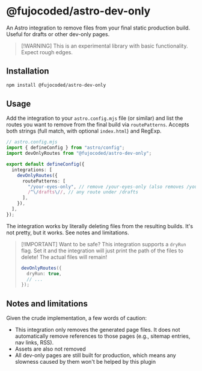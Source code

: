 # @fujocoded/astro-dev-only

An Astro integration to remove files from your final static production build.
Useful for drafts or other dev-only pages.

> [!WARNING] This is an experimental library with basic functionality. Expect
> rough edges.

## Installation

```sh
npm install @fujocoded/astro-dev-only
```

## Usage

Add the integration to your `astro.config.mjs` file (or similar) and list the
routes you want to remove from the final build via `routePatterns`. Accepts both
strings (full match, with optional `index.html`) and RegExp.

```ts
// astro.config.mjs
import { defineConfig } from "astro/config";
import devOnlyRoutes from "@fujocoded/astro-dev-only";

export default defineConfig({
  integrations: [
    devOnlyRoutes({
      routePatterns: [
        "/your-eyes-only", // remove /your-eyes-only (also removes /your-eyes-only/index.html)
        /^\/drafts\//, // any route under /drafts
      ],
    }),
  ],
});
```

The integration works by literally deleting files from the resulting builds.
It's not pretty, but it works. See notes and limitations.

> [!IMPORTANT] Want to be safe? This integration supports a `dryRun` flag. Set
> it and the integration will just print the path of the files to delete! The
> actual files will remain!
>
> ```ts
> devOnlyRoutes({
>   dryRun: true,
>   // ...
> });
> ```

## Notes and limitations

Given the crude implementation, a few words of caution:

- This integration only removes the generated page files. It does not
  automatically remove references to those pages (e.g., sitemap entries, nav
  links, RSS).
- Assets are also not removed
- All dev-only pages are still built for production, which means any slowness
  caused by them won't be helped by this plugin
